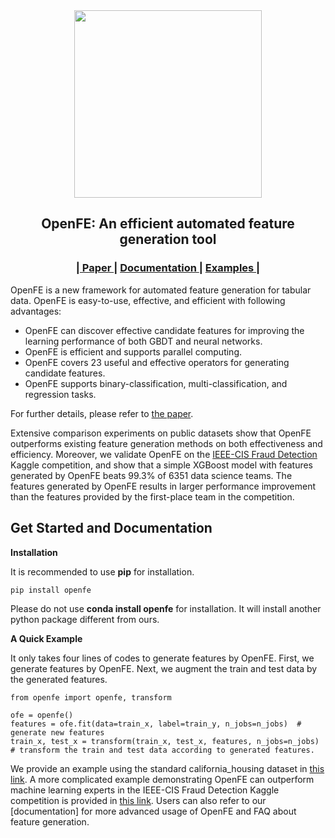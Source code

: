 <div id="top" align="center">

<img src=https://github.com/IIIS-Li-Group/OpenFE/blob/master/docs/logo/openfe.svg width=300 />

OpenFE: An efficient automated feature generation tool
-----------------------------
<h3> |<a href="https://arxiv.org/abs/2211.12507"> Paper </a> | 
<a href="https://openfe-document.readthedocs.io/en/latest/"> Documentation </a> | 
<a href="https://github.com/IIIS-Li-Group/OpenFE/tree/master/examples"> Examples </a> |  </h3>

</div>

OpenFE is a new framework for automated feature generation for tabular data. 
OpenFE is easy-to-use, effective, and efficient with following advantages:
- OpenFE can discover effective candidate features for improving the learning performance of both GBDT and neural networks.
- OpenFE is efficient and supports parallel computing.
- OpenFE covers 23 useful and effective operators for generating candidate features.
- OpenFE supports binary-classification, multi-classification, and regression tasks.

For further details, please refer to [the paper](https://arxiv.org/abs/2211.12507). 

Extensive comparison experiments on public datasets show that OpenFE outperforms existing feature generation methods on both effectiveness and efficiency.
Moreover, we validate OpenFE on the [IEEE-CIS Fraud Detection](https://www.kaggle.com/competitions/ieee-fraud-detection)
Kaggle competition, and show that a simple XGBoost model with features generated by OpenFE 
beats 99.3% of 6351 data science teams. The features generated by OpenFE results in larger performance
improvement than the features provided by the first-place team in the competition.

Get Started and Documentation
-----------------------------

**Installation**

It is recommended to use **pip** for installation.

```
pip install openfe
```

Please do not use **conda install openfe** for installation.
It will install another python package different from ours.

**A Quick Example**

It only takes four lines of codes to generate features by OpenFE. First, we generate features by OpenFE.
Next, we augment the train and test data by the generated features.

```
from openfe import openfe, transform

ofe = openfe()
features = ofe.fit(data=train_x, label=train_y, n_jobs=n_jobs)  # generate new features
train_x, test_x = transform(train_x, test_x, features, n_jobs=n_jobs) # transform the train and test data according to generated features.
```

We provide an example using the standard california_housing dataset in 
[this link](<https://github.com/IIIS-Li-Group/OpenFE/blob/master/examples/california_housing.py>). 
A more complicated example demonstrating OpenFE can outperform machine learning experts in the IEEE-CIS Fraud Detection 
Kaggle competition is provided in [this link](<https://github.com/IIIS-Li-Group/OpenFE/blob/master/examples/IEEE-CIS-Fraud-Detection/>).
Users can also refer to our [documentation] for more advanced usage of OpenFE and FAQ about feature generation.
